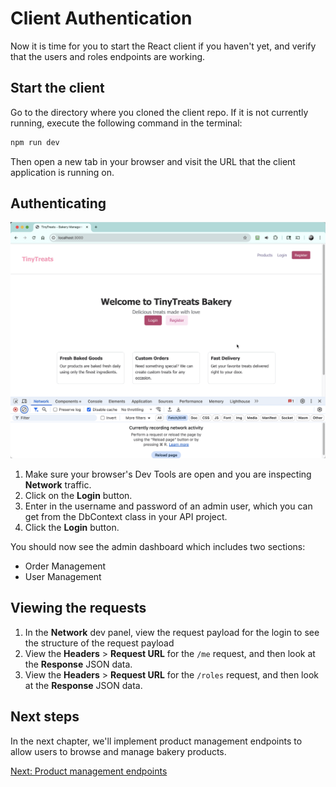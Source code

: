 # Client Authentication

Now it is time for you to start the React client if you haven't yet, and verify that the users and roles endpoints are working.

## Start the client

Go to the directory where you cloned the client repo. If it is not currently running, execute the following command in the terminal:

```sh
npm run dev
```

Then open a new tab in your browser and visit the URL that the client application is running on.

## Authenticating

<img src="./images/tinytreats-login.gif" style="width: 50rem" alt="Animation showing the login process for the React client" />

1. Make sure your browser's Dev Tools are open and you are inspecting **Network** traffic.
2. Click on the **Login** button.
3. Enter in the username and password of an admin user, which you can get from the DbContext class in your API project.
4. Click the **Login** button.

You should now see the admin dashboard which includes two sections:

- Order Management
- User Management

## Viewing the requests

1. In the **Network** dev panel, view the request payload for the login to see the structure of the request payload
2. View the **Headers** > **Request URL** for the `/me` request, and then look at the **Response** JSON data.
3. View the **Headers** > **Request URL** for the `/roles` request, and then look at the **Response** JSON data.

## Next steps

In the next chapter, we'll implement product management endpoints to allow users to browse and manage bakery products.


[Next: Product management endpoints](./tinytreats-product-endpoints.md)